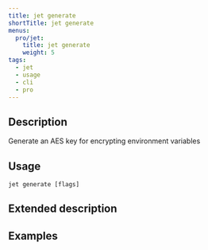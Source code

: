 ```yaml
---
title: jet generate
shortTitle: jet generate
menus:
  pro/jet:
    title: jet generate
    weight: 5
tags:
  - jet
  - usage
  - cli
  - pro
---
```


## Description
Generate an AES key for encrypting environment variables

## Usage
```
jet generate [flags]
```

## Extended description

## Examples
